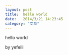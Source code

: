 ```yaml
---
layout: post
title:  hello world
date:   2014/3/21 14:23:45 
category: "文章"
---
```


hello world 

by yefeili